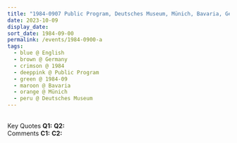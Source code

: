 ```yaml
---
title: "1984-0907 Public Program, Deutsches Museum, Münich, Bavaria, Germany"
date: 2023-10-09
display_date: 
sort_date: 1984-09-00
permalink: /events/1984-0900-a
tags:
  - blue @ English
  - brown @ Germany
  - crimson @ 1984
  - deeppink @ Public Program
  - green @ 1984-09
  - maroon @ Bavaria
  - orange @ Münich
  - peru @ Deutsches Museum
---
```


<br>

<wave-list>
  <list-title color="DarkSeaGreen" width="55">Key Quotes</list-title>
  <list-item color="BlanchedAlmond" width="280"><b>Q1:</b> <i></i></list-item>
  <list-item color="Lavender" width="280"><b>Q2:</b> <i></i></list-item>
</wave-list>

<br>

<wave-list>
  <list-title color="DarkSeaGreen" width="55">Comments</list-title>
  <list-item color="BlanchedAlmond" width="280"><b>C1:</b> <i></i></list-item>
  <list-item color="Lavender" width="280"><b>C2:</b> <i></i></list-item>
</wave-list>